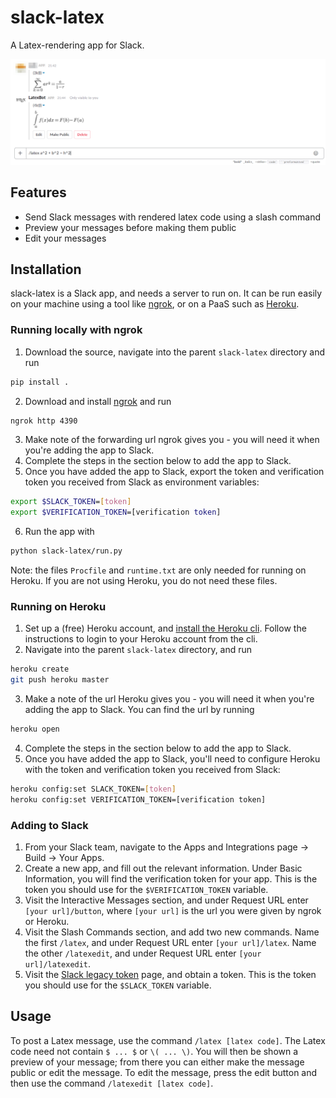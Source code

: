 # slack-latex
A Latex-rendering app for Slack.

![screenshot of slack-latex in Slack](https://raw.githubusercontent.com/wammies/slack-latex/master/screenshot.png?token=AK2d3y6FacjAQXzJOQfVK--aMXjL6uonks5ZE8WqwA%3D%3D)

## Features

- Send Slack messages with rendered latex code using a slash command
- Preview your messages before making them public
- Edit your messages

## Installation

slack-latex is a Slack app, and needs a server to run on. It can be run easily on your machine using a tool like [ngrok](https://www.ngrok.com), or on a PaaS such as [Heroku](https://www.heroku.com).

### Running locally with ngrok

1. Download the source, navigate into the parent `slack-latex` directory and run
```bash
pip install .
```
2. Download and install [ngrok](https://ngrok.com/download) and run
```bash
ngrok http 4390
```
3. Make note of the forwarding url ngrok gives you - you will need it when you're adding the app to Slack.
4. Complete the steps in the section below to add the app to Slack.
5. Once you have added the app to Slack, export the token and verification token you received from Slack as environment variables:
```bash
export $SLACK_TOKEN=[token]
export $VERIFICATION_TOKEN=[verification token]
```
6. Run the app with
```bash
python slack-latex/run.py
```
Note: the files `Procfile` and `runtime.txt` are only needed for running on Heroku. If you are not using Heroku, you do not need these files.

### Running on Heroku

1. Set up a (free) Heroku account, and [install the Heroku cli](https://devcenter.heroku.com/articles/heroku-cli). Follow the instructions to login to your Heroku account from the cli.
2. Navigate into the parent `slack-latex` directory, and run
```bash
heroku create
git push heroku master
```
3. Make a note of the url Heroku gives you - you will need it when you're adding the app to Slack. You can find the url by running
```bash
heroku open
```
4. Complete the steps in the section below to add the app to Slack.
5. Once you have added the app to Slack, you'll need to configure Heroku with the token and verification token you received from Slack:
```bash
heroku config:set SLACK_TOKEN=[token]
heroku config:set VERIFICATION_TOKEN=[verification token]
```
### Adding to Slack

1. From your Slack team, navigate to the Apps and Integrations page -> Build -> Your Apps.
2. Create a new app, and fill out the relevant information. Under Basic Information, you will find the verification token for your app. This is the token you should use for the `$VERIFICATION_TOKEN` variable.
3. Visit the Interactive Messages section, and under Request URL enter `[your url]/button`, where `[your url]` is the url you were given by ngrok or Heroku.
4. Visit the Slash Commands section, and add two new commands. Name the first `/latex`, and under Request URL enter `[your url]/latex`. Name the other `/latexedit`, and under Request URL enter `[your url]/latexedit`.
5. Visit the [Slack legacy token](https://api.slack.com/custom-integrations/legacy-tokens) page, and obtain a token. This is the token you should use for the `$SLACK_TOKEN` variable.

## Usage

To post a Latex message, use the command `/latex [latex code]`. The Latex code need not contain `$ ... $` or `\( ... \)`. You will then be shown a preview of your message; from there you can either make the message public or edit the message. To edit the message, press the edit button and then use the command `/latexedit [latex code]`.
